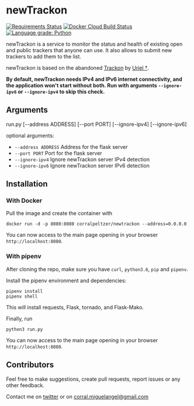 # newTrackon

[![Requirements Status](https://requires.io/github/CorralPeltzer/newTrackon/requirements.svg?branch=master)](https://requires.io/github/CorralPeltzer/newTrackon/requirements/?branch=master)
[![Docker Cloud Build Status](https://img.shields.io/docker/cloud/build/corralpeltzer/newtrackon)](https://hub.docker.com/r/corralpeltzer/newtrackon)
[![Language grade: Python](https://img.shields.io/lgtm/grade/python/g/CorralPeltzer/newTrackon.svg?logo=lgtm&logoWidth=18)](https://lgtm.com/projects/g/CorralPeltzer/newTrackon/context:python)

newTrackon is a service to monitor the status and health of existing open and public trackers that anyone can use.
It also allows to submit new trackers to add them to the list.

newTrackon is based on the abandoned [Trackon](http://repo.cat-v.org/trackon/) by [Uriel †](https://github.com/uriel).


**By default, newTrackon needs IPv4 and IPv6 internet connectivity, and the application won't start without both.
Run with arguments `--ignore-ipv6` or `--ignore-ipv4` to skip this check.**

## Arguments
run.py [--address ADDRESS] [--port PORT] [--ignore-ipv4]
              [--ignore-ipv6]

optional arguments:
  * `--address ADDRESS`  Address for the flask server
  * `--port PORT`        Port for the flask server
  * `--ignore-ipv4`      Ignore newTrackon server IPv4 detection
  * `--ignore-ipv6`      Ignore newTrackon server IPv6 detection


## Installation

### With Docker
Pull the image and create the container with
```
docker run -d -p 8080:8080 corralpeltzer/newtrackon --address=0.0.0.0
```
You can now access to the main page opening in your browser `http://localhost:8080`.

### With pipenv
After cloning the repo, make sure you have `curl`, `python3.6`, `pip` and `pipenv`.

Install the pipenv environment and dependencies:
```
pipenv install
pipenv shell
```
This will install requests, Flask, tornado, and Flask-Mako.

Finally, run
```
python3 run.py
```
You can now access to the main page opening in your browser `http://localhost:8080`.

## Contributors

Feel free to make suggestions, create pull requests, report issues or any other feedback.

Contact me on [twitter](https://twitter.com/CorralPeltzer) or on corral.miguelangel@gmail.com
